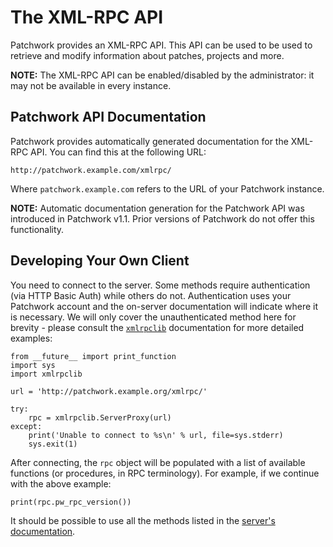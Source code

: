 # The XML-RPC API

Patchwork provides an XML-RPC API. This API can be used to be used to retrieve
and modify information about patches, projects and more.

**NOTE:** The XML-RPC API can be enabled/disabled by the administrator: it may
not be available in every instance.

## Patchwork API Documentation

Patchwork provides automatically generated documentation for the XML-RPC API.
You can find this at the following URL:

    http://patchwork.example.com/xmlrpc/

Where `patchwork.example.com` refers to the URL of your Patchwork instance.

**NOTE:** Automatic documentation generation for the Patchwork API was
introduced in Patchwork v1.1. Prior versions of Patchwork do not offer this
functionality.

## Developing Your Own Client

You need to connect to the server. Some methods require authentication (via
HTTP Basic Auth) while others do not. Authentication uses your Patchwork
account and the on-server documentation will indicate where it is necessary.
We will only cover the unauthenticated method here for brevity - please
consult the [`xmlrpclib`] documentation for more detailed examples:

    from __future__ import print_function
    import sys
    import xmlrpclib

    url = 'http://patchwork.example.org/xmlrpc/'

    try:
        rpc = xmlrpclib.ServerProxy(url)
    except:
        print('Unable to connect to %s\n' % url, file=sys.stderr)
        sys.exit(1)

After connecting, the `rpc` object will be populated with a list of available
functions (or procedures, in RPC terminology). For example, if we continue
with the above example:

    print(rpc.pw_rpc_version())

It should be possible to use all the methods listed in the
[server's documentation](#patchwork-api-documentation).

[`xmlrpclib`]: https://docs.python.org/2/library/xmlrpclib.html
